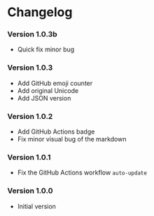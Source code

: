 # Changelog

### Version 1.0.3b
- Quick fix minor bug

### Version 1.0.3
- Add GitHub emoji counter
- Add original Unicode
- Add JSON version

### Version 1.0.2
- Add GitHub Actions badge
- Fix minor visual bug of the markdown

### Version 1.0.1
- Fix the GitHub Actions workflow `auto-update`

### Version 1.0.0
- Initial version
